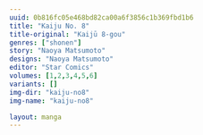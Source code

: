 ```yaml
---
uuid: 0b816fc05e468bd82ca00a6f3856c1b369fbd1b6
title: "Kaiju No. 8"
title-original: "Kaijū 8-gou"
genres: ["shonen"]
story: "Naoya Matsumoto"
designs: "Naoya Matsumoto"
editor: "Star Comics"
volumes: [1,2,3,4,5,6]
variants: []
img-dir: "kaiju-no8"
img-name: "kaiju-no8"

layout: manga
---
```

